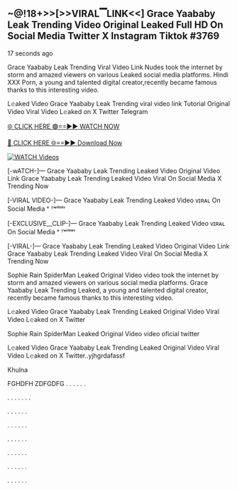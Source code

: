 ## ~@!18+>>[>>VIRAL▔LINK<<] Grace Yaababy Leak Trending Video Original Leaked Full HD On Social Media Twitter X Instagram Tiktok #3769

17 seconds ago

Grace Yaababy Leak Trending Viral Video Link Nudes took the internet by storm and amazed viewers on various Leaked social media platforms. Hindi XXX Porn, a young and talented digital creator,recently became famous thanks to this interesting video.

L𝚎aked Video Grace Yaababy Leak Trending viral video link Tutorial Original Video Viral Video L𝚎aked on X Twitter Telegram

[🌐 CLICK HERE 🟢==►► WATCH NOW](https://dekho-ki-hoy-07-2k25.blogspot.com/2025/01/viral-tv.html)

[🔴 CLICK HERE 🌐==►► Download Now](https://dekho-ki-hoy-07-2k25.blogspot.com/2025/01/viral-tv.html)

[![WATCH Videos](https://i.imgur.com/ydURGbz.png)](https://dekho-ki-hoy-07-2k25.blogspot.com/2025/01/viral-tv.html)

[-wATCH-]— Grace Yaababy Leak Trending Leaked Video Original Video Link Grace Yaababy Leak Trending Leaked Video Viral On Social Media X Trending Now

[-VIRAL VIDEO-]— Grace Yaababy Leak Trending Leaked Video ᴠɪʀᴀʟ On Social Media ˣ ᵀʷⁱᵗᵗᵉʳ

[-EXCLUSIVE__CLIP-]— Grace Yaababy Leak Trending Leaked Video ᴠɪʀᴀʟ On Social Media ˣ ᵀʷⁱᵗᵗᵉʳ

[-VIRAL-]— Grace Yaababy Leak Trending Leaked Video Original Video Link Grace Yaababy Leak Trending Leaked Video Viral On Social Media X Trending Now

Sophie Rain SpiderMan Leaked Original Video video took the internet by storm and amazed viewers on various social media platforms. Grace Yaababy Leak Trending Leaked, a young and talented digital creator, recently became famous thanks to this interesting video.

L𝚎aked Video Grace Yaababy Leak Trending Leaked Original Video Viral Video L𝚎aked on X Twitter

Sophie Rain SpiderMan Leaked Original Video video oficial twitter

L𝚎aked Video Grace Yaababy Leak Trending Leaked Original Video Viral Video L𝚎aked on X Twitter..yjhgrdafassf

Khulna

FGHDFH ZDFGDFG
.
.
.
.
.
.

.
.
.
.
.
.
.

.
.
.
.
.
.

.
.
.
.
.
.

.
.
.
.
.
.

.
.
.
.
.
.

.
.
.
.
.
.

.
.
.
.
.
.